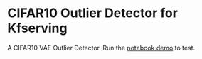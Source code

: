 # CIFAR10 Outlier Detector for Kfserving

A CIFAR10 VAE Outlier Detector. Run the [notebook demo](cifar10_outlier.ipynb) to test.

